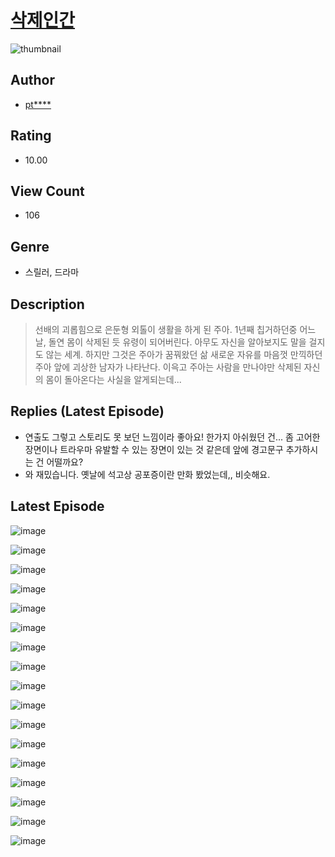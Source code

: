 # [삭제인간](https://comic.naver.com/bestChallenge/list?titleId=810336)
![thumbnail](https://image-comic.pstatic.net/user_contents_data/challenge_comic/2023/05/23/356776/upload_3979321934778546480_480x623.jpeg)

## Author
- [pt****](https://comic.naver.com/artistTitle?id=356776)

## Rating
- 10.00

## View Count
- 106

## Genre
- 스릴러, 드라마

## Description
> 선배의 괴롭힘으로 은둔형 외톨이 생활을 하게 된 주아. 1년째 칩거하던중 어느날, 돌연 몸이 삭제된 듯 유령이 되어버린다. 아무도 자신을 알아보지도 말을 걸지도 않는 세계. 하지만 그것은 주아가 꿈꿔왔던 삶 새로운 자유를 마음껏 만끽하던 주아 앞에 괴상한 남자가 나타난다. 이윽고 주아는 사람을 만나야만 삭제된 자신의 몸이 돌아온다는 사실을 알게되는데...

## Replies (Latest Episode)
- 연출도 그렇고 스토리도 못 보던 느낌이라 좋아요! 한가지 아쉬웠던 건... 좀 고어한 장면이나 트라우마 유발할 수 있는 장면이 있는 것 같은데 앞에 경고문구 추가하시는 건 어떨까요?
- 와 재밌습니다. 옛날에 석고상 공포증이란 만화 봤었는데,, 비슷해요.

## Latest Episode
![image](https://image-comic.pstatic.net/user_contents_data/challenge_comic/2023/05/23/356776/upload_7075826134165906227.jpeg)

![image](https://image-comic.pstatic.net/user_contents_data/challenge_comic/2023/05/23/356776/upload_3558233144121504816.jpeg)

![image](https://image-comic.pstatic.net/user_contents_data/challenge_comic/2023/05/23/356776/upload_4064043905642095412.jpeg)

![image](https://image-comic.pstatic.net/user_contents_data/challenge_comic/2023/05/23/356776/upload_7089291871087191137.jpeg)

![image](https://image-comic.pstatic.net/user_contents_data/challenge_comic/2023/05/23/356776/upload_7077750069913466674.jpeg)

![image](https://image-comic.pstatic.net/user_contents_data/challenge_comic/2023/05/23/356776/upload_3689634906791491426.jpeg)

![image](https://image-comic.pstatic.net/user_contents_data/challenge_comic/2023/05/23/356776/upload_7089848009205560931.jpeg)

![image](https://image-comic.pstatic.net/user_contents_data/challenge_comic/2023/05/23/356776/upload_7221019732728833078.jpeg)

![image](https://image-comic.pstatic.net/user_contents_data/challenge_comic/2023/05/23/356776/upload_3559081962682987876.jpeg)

![image](https://image-comic.pstatic.net/user_contents_data/challenge_comic/2023/05/23/356776/upload_7292846430147065657.jpeg)

![image](https://image-comic.pstatic.net/user_contents_data/challenge_comic/2023/05/23/356776/upload_3774973494047290932.jpeg)

![image](https://image-comic.pstatic.net/user_contents_data/challenge_comic/2023/05/23/356776/upload_3544951272059920952.jpeg)

![image](https://image-comic.pstatic.net/user_contents_data/challenge_comic/2023/05/23/356776/upload_4122260825009435953.jpeg)

![image](https://image-comic.pstatic.net/user_contents_data/challenge_comic/2023/05/23/356776/upload_3690809177442170169.jpeg)

![image](https://image-comic.pstatic.net/user_contents_data/challenge_comic/2023/05/23/356776/upload_7292847743585104693.jpeg)

![image](https://image-comic.pstatic.net/user_contents_data/challenge_comic/2023/05/23/356776/upload_4121748469757207863.jpeg)

![image](https://image-comic.pstatic.net/user_contents_data/challenge_comic/2023/05/23/356776/upload_3979324322860983141.jpeg)
